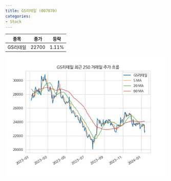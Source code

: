 ```yaml
---
title: GS리테일 (007070)
categories:
- Stock
---
```


|종목|종가|등락|
|----|----|----|
|GS리테일|22700|1.11%|

<!-- more -->

![007070](/assets/images/stock/007070.png)